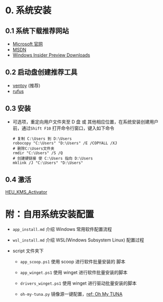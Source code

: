 # 0. 系统安装

## 0.1 系统下载推荐网站

- [Microsoft 官网](https://www.microsoft.com/en-us/software-download/windows11)
- [MSDN](https://next.itellyou.cn/Original/Index)
- [Windows Insider Preview Downloads](https://www.microsoft.com/en-us/software-download/windowsinsiderpreviewiso)

## 0.2 启动盘创建推荐工具

- [ventoy](https://www.ventoy.net/cn/index.html) (推荐)
- [rufus](https://rufus.ie/zh/)

## 0.3 安装

* 可选项，重定向用户文件夹至 D 盘 或 其他相应位置，在系统安装创建用户前，通过`Shift F10` 打开命令行窗口，键入如下命令  
  
  ```shell
  # 复制 C:\Users 到 D:\Users
  robocopy "C:\Users" "D:\Users" /E /COPYALL /XJ
  # 删除C:\Users文件夹 
  rmdir "C:\Users" /S /Q 
  # 创建硬链接 使 C:\Users 指向 D:\Users
  mklink /J "C:\Users" "D:\Users"
  ```

## 0.4 激活

[HEU_KMS_Activator](https://github.com/zbezj/HEU_KMS_Activator/releases/)

# 附：自用系统安装配置

* `app_install.md` 介绍 Windows 常用软件配置流程

* `wsl_install.md` 介绍 WSL(Windows Subsystem Linux) 配置过程

* script 文件夹下
  
  * `app_scoop.ps1` 使用 scoop 进行软件批量安装的 脚本
  
  * `app_winget.ps1` 使用 winget 进行软件批量安装的脚本
  
  * `drivers_winget.ps1` 使用 winget 进行驱动批量安装的脚本
  
  * `oh-my-tuna.py` 镜像源一键配置，[ref: Oh My TUNA](https://tuna.moe/oh-my-tuna/)
